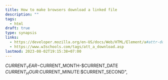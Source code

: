 ```yaml
---
title: How to make browsers download a linked file
description: ""
tags:
  - html
draft: true
type: synapsis
links:
  - https://developer.mozilla.org/en-US/docs/Web/HTML/Element/a#attr-download
  - https://www.w3schools.com/tags/att_a_download.asp
lastmod: 2023-08-02T19:15:38+07:00
---
```





$CURRENT_YEAR-$CURRENT_MONTH-$CURRENT_DATE $CURRENT_HOUR:$CURRENT_MINUTE:$CURRENT_SECOND",
